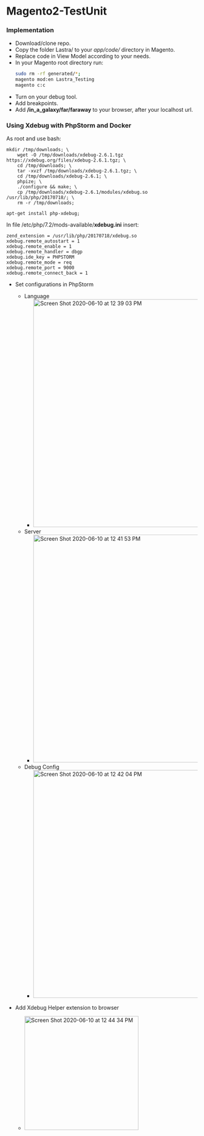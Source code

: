 # Magento2-TestUnit

### Implementation ###

- Download/clone repo.
- Copy the folder Lastra/ to your *app/code/* directory in Magento.
- Replace code in View Model according to your needs.
- In your Magento root directory run:
  ```bash
  sudo rm -rf generated/*;
  magento mod:en Lastra_Testing
  magento c:c
  ```
- Turn on your debug tool.
- Add breakpoints.
- Add **/in_a_galaxy/far/faraway** to your browser, after your localhost url.



### Using Xdebug with PhpStorm and Docker ###
As root and use bash:
```console
mkdir /tmp/downloads; \
    wget -O /tmp/downloads/xdebug-2.6.1.tgz https://xdebug.org/files/xdebug-2.6.1.tgz; \
    cd /tmp/downloads; \
    tar -xvzf /tmp/downloads/xdebug-2.6.1.tgz; \
    cd /tmp/downloads/xdebug-2.6.1; \
    phpize; \
    ./configure && make; \
    cp /tmp/downloads/xdebug-2.6.1/modules/xdebug.so /usr/lib/php/20170718/; \
    rm -r /tmp/downloads;

apt-get install php-xdebug;
```

In file /etc/php/7.2/mods-available/**xdebug.ini** insert:
```console
zend_extension = /usr/lib/php/20170718/xdebug.so
xdebug.remote_autostart = 1
xdebug.remote_enable = 1
xdebug.remote_handler = dbgp
xdebug.ide_key = PHPSTORM
xdebug.remote_mode = req
xdebug.remote_port = 9000
xdebug.remote_connect_back = 1
```
- Set configurations in PhpStorm
    - Language
        - <img width="600" alt="Screen Shot 2020-06-10 at 12 39 03 PM" src="https://user-images.githubusercontent.com/22894897/84305823-e272e700-ab17-11ea-9534-30df546c6d6a.png">
    - Server
        - <img width="600" alt="Screen Shot 2020-06-10 at 12 41 53 PM" src="https://user-images.githubusercontent.com/22894897/84306234-717fff00-ab18-11ea-8c23-b1a21d8204de.png">
    - Debug Config
        - <img width="600" alt="Screen Shot 2020-06-10 at 12 42 04 PM" src="https://user-images.githubusercontent.com/22894897/84305835-e69f0480-ab17-11ea-9184-fcf782e10138.png">

- Add Xdebug Helper extension to browser
  - <img width="300" alt="Screen Shot 2020-06-10 at 12 44 34 PM" src="https://user-images.githubusercontent.com/22894897/84306051-35e53500-ab18-11ea-82a3-ca4f40e9973a.png">
